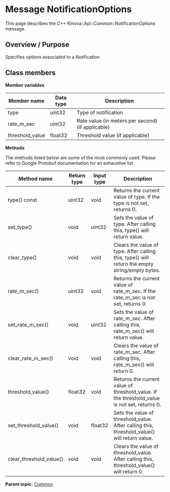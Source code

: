 # Message NotificationOptions

This page describes the C++ Kinova::Api::Common::NotificationOptions message.

## Overview / Purpose

Specifies options associated to a Notification

## Class members

 **Member variables** 

|Member name|Data type|Description|
|-----------|---------|-----------|
|type|uint32|Type of notification|
|rate\_m\_sec|uint32|Rate value \(in meters per second\) \(if applicable\)|
|threshold\_value|float32|Threshold value \(if applicable\)|

 **Methods** 

The methods listed below are some of the most commonly used. Please refer to Google Protobuf documentation for an exhaustive list.

|Method name|Return type|Input type|Description|
|-----------|-----------|----------|-----------|
|type\(\) const|uint32|void|Returns the current value of type. If the type is not set, returns 0.|
|set\_type\(\)|void|uint32|Sets the value of type. After calling this, type\(\) will return value.|
|clear\_type\(\)|void|void|Clears the value of type. After calling this, type\(\) will return the empty string/empty bytes.|
|rate\_m\_sec\(\)|uint32|void|Returns the current value of rate\_m\_sec. If the rate\_m\_sec is not set, returns 0.|
|set\_rate\_m\_sec\(\)|void|uint32|Sets the value of rate\_m\_sec. After calling this, rate\_m\_sec\(\) will return value.|
|clear\_rate\_m\_sec\(\)|void|void|Clears the value of rate\_m\_sec. After calling this, rate\_m\_sec\(\) will return 0.|
|threshold\_value\(\)|float32|void|Returns the current value of threshold\_value. If the threshold\_value is not set, returns 0.|
|set\_threshold\_value\(\)|void|float32|Sets the value of threshold\_value. After calling this, threshold\_value\(\) will return value.|
|clear\_threshold\_value\(\)|void|void|Clears the value of threshold\_value. After calling this, threshold\_value\(\) will return 0.|

**Parent topic:** [Common](../references/summary_Common.md)

